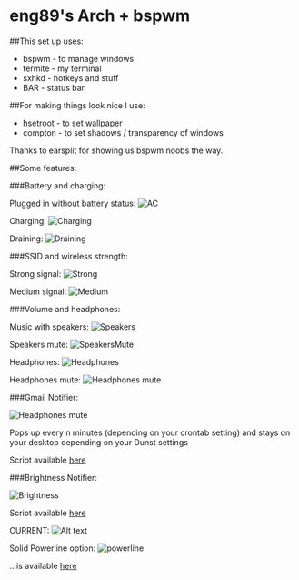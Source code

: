 eng89's Arch + bspwm
====================

##This set up uses:

+  bspwm - to manage windows
+  termite - my terminal
+  sxhkd - hotkeys and stuff
+  BAR - status bar

##For making things look nice I use:

+  hsetroot - to set wallpaper
+  compton - to set shadows / transparency of windows

Thanks to earsplit for showing us bspwm noobs the way.


##Some features:

###Battery and charging:

Plugged in without battery status:
![AC](https://raw2.github.com/esn89/dotfiles/master/bspwm/screenshots/adapter.png "Adapter")

Charging:
![Charging](https://raw2.github.com/esn89/dotfiles/master/bspwm/screenshots/charging.png "Charging")

Draining:
![Draining](https://raw2.github.com/esn89/dotfiles/master/bspwm/screenshots/draining.png "Draining")

###SSID and wireless strength:

Strong signal:
![Strong](https://raw2.github.com/esn89/dotfiles/master/bspwm/screenshots/hiwifi.png "Strong")

Medium signal:
![Medium](https://raw2.github.com/esn89/dotfiles/master/bspwm/screenshots/medwifi.png "Medium")

###Volume and headphones:

Music with speakers:
![Speakers](https://raw2.github.com/esn89/dotfiles/master/bspwm/screenshots/volumeSp.png "Speakers")

Speakers mute:
![SpeakersMute](https://raw2.github.com/esn89/dotfiles/master/bspwm/screenshots/volumeSpMute.png "Speakers Mute")

Headphones:
![Headphones](https://raw2.github.com/esn89/dotfiles/master/bspwm/screenshots/headphones.png "Headphones")

Headphones mute:
![Headphones
mute](https://raw2.github.com/esn89/dotfiles/master/bspwm/screenshots/headphonesMute.png "Headphones mute")

###Gmail Notifier:

![Headphones
mute](https://raw2.github.com/esn89/dotfiles/master/bspwm/screenshots/email.png "email")

Pops up every n minutes (depending on your crontab setting)
and stays on your desktop depending on your Dunst settings


Script available
[here](https://github.com/esn89/dotfiles/tree/master/bspwm/.barScripts/GmailNotifier)

###Brightness Notifier:

![Brightness](https://raw2.github.com/esn89/dotfiles/master/bspwm/screenshots/brightness.png "brightness")

Script available
[here](https://github.com/esn89/dotfiles/blob/master/bspwm/.barScripts/brightnessScript)


CURRENT:
![Alt
text](https://raw2.github.com/esn89/dotfiles/master/current.png "SCREENSHOT")


Solid Powerline option:
![powerline](https://raw2.github.com/esn89/dotfiles/master/bspwm/screenshots/powerLine.png "powerline")

...is available
[here](https://github.com/esn89/dotfiles/tree/master/bspwm/.barScripts/powerLinePanelBar)

